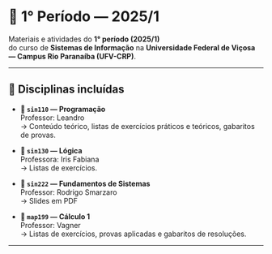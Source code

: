 # 📁 1° Período — 2025/1

Materiais e atividades do **1° período (2025/1)**  
do curso de **Sistemas de Informação** na **Universidade Federal de Viçosa — Campus Rio Paranaíba (UFV-CRP)**.

---

## 📂 Disciplinas incluídas

- **📁 `sin110` — Programação**  
  Professor: Leandro  
  → Conteúdo teórico, listas de exercícios práticos e teóricos, gabaritos de provas.

- **📁 `sin130` — Lógica**  
  Professora: Iris Fabiana  
  → Listas de exercícios.

- **📁 `sin222` — Fundamentos de Sistemas**  
  Professor: Rodrigo Smarzaro  
  → Slides em PDF

- **📁 `map199` — Cálculo 1**  
  Professor: Vagner  
  → Listas de exercícios, provas aplicadas e gabaritos de resoluções.

---
